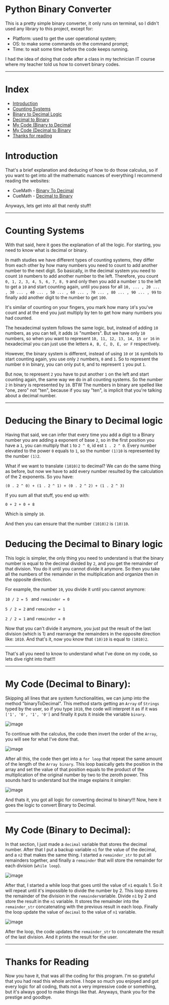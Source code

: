 # Python Binary Converter

This is a pretty simple binary converter, it only runs on terminal, so I didn't used any library to this project, except for:
 * Platform: used to get the user operational system;
 * OS: to make some commands on the command prompt;
 * Time: to wait some time before the code keeps running.

I had the idea of doing that code after a class in my technician IT course where my teacher told us how to convert binary codes.

---

# Index  
* [Introduction](#intro)
* [Counting Systems](#CountingSystems)  
* [Binary to Decimal Logic](#BToD)
* [Decimal to Binary](#DToB)
* [My Code (Binary to Decimal](#myCode1)
* [My Code (Decimal to Binary](#myCode2)
* [Thanks for reading](#thx)

# <h1 id ="intro">Introduction</h1>

That's a brief explanation and deducing of how to do those calculus, so if you want to get into all the mathematic nuances of everything I recommend reading the websites:
* CueMath - <a href='https://www.cuemath.com/numbers/binary-to-decimal/' target='blank'>Binary To Decimal</a>
* CueMath - <a href='https://www.cuemath.com/numbers/decimal-to-binary' target='blank'/>Decimal to Binary</a>

Anyways, lets get into all that nerdy stuff!

---

# <h1 id ="CountingSystems">Counting Systems</h1>

With that said, here it goes the explanation of all the logic. For starting, you need to know what is decimal or binary.

In math studies we have different types of counting systems, they differ from each other by how many numbers you need to count to add another number to the next digit. So basically, in the decimal system you need to count ```10``` numbers to add another number to the left. Therefore, you count ```0, 1, 2, 3, 4, 5, 6, 7, 8, 9``` and only then you add a number ```1``` to the left to get a ```10``` and start counting again, until you pass for all ```10, ... , 20 ... , 30 ... , 40 ... , 50 ... , 60 ... , 70 ... , 80 ... , 90 ... , 99``` to finally add another digit to the number to get ```100```. 

It's similar of counting on your fingers, you mark how many ```10```'s you've count and at the end you just multiply by ten to get how many numbers you had counted.

The hexadecimal system follows the same logic, but, instead of adding ```10``` numbers, as you can tell, it adds ```16``` "numbers". But we have only ```10``` numbers, so when you want to represent ```10, 11, 12, 13, 14, 15 or 16``` in hexadecimal you can just use the letters ```A, B, C, D, E, or F``` respectively.

However, the binary system is different, instead of using ```10``` or ```16``` symbols to start counting again, you use only ```2``` numbers, ```0``` and ```1```. So to represent the number ```0``` in binary, you can only put ```0```, and to represent ```1``` you put ```1```.

But now, to represent ```2``` you have to put another ```1``` on the left and start counting again, the same way we do in all counting systems. So the number ```2``` in binary is represented by ```10```. BTW The numbers in binary are spelled like "one, zero" not "ten", because if you say "ten", is implicit that you're talking about a decimal number.

----

# <h1 id ='BToD'>Deducing the Binary to Decimal logic</h1>

Having that said, we can infer that every time you add a digit to a Binary number you are adding a exponent of base ```2```, so in the first position you have a ```1```, you can multiply that ```1``` to ```2 ^ 0```, id est ```1 . 2 ^ 0```. Every number elevated to the power ```0``` equals to ```1```, so the number ```(1)10``` is represented by the number ```(1)2```.

What if we want to translate ```(1010)2``` to decimal? We can do the same thing as before, but now we have to add every number resulted by the calculation of the 2 exponents. So you have:

```(0 . 2 ^ 0) + (1 . 2 ^ 1) + (0 . 2 ^ 2) + (1 . 2 ^ 3)```

If you sum all that stuff, you end up with:

```0 + 2 + 0 + 8```

Which is simply ```10```.

And then you can ensure that the number ```(1010)2``` is ```(10)10```.


# <h1 id ="DToB">Deducing the Decimal to Binary logic</h1>

This logic is simpler, the only thing you need to understand is that the binary number is equal to the decimal divided by ```2```, and you get the remainder of that division. You do it until you cannot divide it anymore. So then you take all the numbers of the remainder in the multiplication and organize then in the opposite direction.

For example, the number ```10```, you divide it until you cannot anymore:

```10 / 2 = 5 ``` and ```remainder = 0```

```5 / 2 = 2``` and ```remainder = 1```

```2 / 2 = 1``` and ```remainder = 0```

Now that you can't divide it anymore, you just put the result of the last division (which is 1) and rearrange the remainders in the opposite direction like: ```1010```. And that's it, now you know that ```(10)10``` is equal to ```(1010)2```.

---


That's all you need to know to understand what I've done on my code, so lets dive right into that!!!



---

# <h1 id ="myCode1">My Code (Decimal to Binary):</h1> 

Skipping all lines that are system functionalities, we can jump into the method "binaryToDecimal". This method starts getting an ```Array``` of ```Strings``` typed by the user, so if you type ```1010```, the code will interpret it as if it was ```['1', '0', '1', '0']``` and finally it puts it inside the variable ```binary```.

![image](https://github.com/user-attachments/assets/6f60b3a0-1853-4364-b8f2-662a39dd95b7)



To continue with the calculus, the code then invert the order of the ```Array```, you will see for what I've done that.

![image](https://github.com/user-attachments/assets/3b114fee-80a2-4fde-ab80-0a4512780ee2)

After all this, the code then get into a ```for loop``` that repeat the same amount of the length of the ```Array binary```. This loop basically gets the position in the array and set the value of that position equals to the product of the multiplication of the original number by two to the zeroth power. This sounds hard to understand but the image explains it simpler:

![image](https://github.com/user-attachments/assets/d244d5d3-27ad-48b8-8338-e9df67efe3eb)

And thats it, you got all logic for converting decimal to binary!!! Now, here it goes the logic to convert Binary to Decimal.

---

# <h1 id ="myCode2">My Code (Binary to Decimal):</h1>
In that section, I just made a ```decimal``` variable that stores the decimal number. After that I put a backup variable ```n1``` for the value of the decimal, and a ```n2``` that makes the same thing. I started a ```remainder_str``` to put all remainders together, and finally a ```remainder``` that will store the remainder for each division (```while loop```).

![image](https://github.com/user-attachments/assets/defd4f65-d903-4fa1-beb0-2e26b9fa961a)

After that, I started a while loop that goes until the value of ```n1``` equals 1. So it will repeat until it's impossible to divide the number by 2. This loop stores the remainder of the division in the ```remainder```variable. Divide ```n1``` by 2 and store the result in the ```n1``` variable. It stores the remainder into the ```remainder_str``` concatenating with the previous result in each loop. Finally the loop update the value of ```decimal``` to the value of ```n1``` variable.

![image](https://github.com/user-attachments/assets/38372365-bdd3-4318-b994-618731477355)

After the loop, the code updates the ```remainder_str``` to concatenate the result of the last division. And it prints the result for the user.

---


# <h1 id ="thx">Thanks for Reading</h1>

Now you have it, that was all the coding for this program. I'm so grateful that you had read this whole archive. I hope so much you enjoyed and got every logic for all coding, thats not a very impressive code or something, but it's always good to make things like that. Anyways, thank you for the prestige and goodbye.
